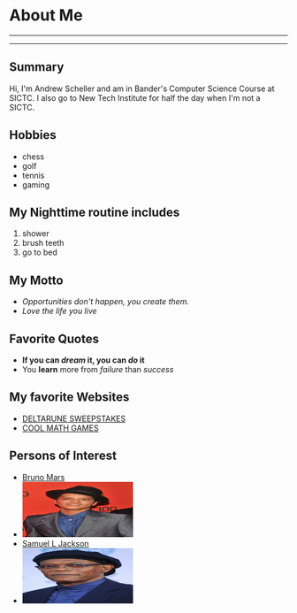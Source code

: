 # About Me
---
 
---
## Summary



Hi, I'm Andrew Scheller and am in Bander's Computer Science Course at SICTC. I also go to New Tech Institute for half the day when I'm not a SICTC. 

Hobbies
-

- chess
- golf
- tennis
- gaming

My Nighttime routine includes
-
1. shower
2. brush teeth
3. go to bed

## My Motto
- *Opportunities don't happen, you create them.*
- <i>_Love the life you live_</i>

## Favorite Quotes
- <b>If you can *dream* it, you can *do* it</b>
- You __learn__ more from *failure* than *success*

## My favorite Websites
- [DELTARUNE SWEEPSTAKES](https://deltarune.com/sweepstakes/)
- [COOL MATH GAMES](https://coolmathgames.com)

## Persons of Interest

[1]: https://www.brunomars.com/

[2]: https://www.imdb.com/name/nm0000168/

- [Bruno Mars][1]
- <img src="https://github.com/AndrewScheller2006/MarkDown/blob/master/img/bruno.jpg" height="100px" width="200px"></kbd><br>
- [Samuel L Jackson][2]<br>
- <img src="https://github.com/AndrewScheller2006/MarkDown/blob/master/img/samljack.jpeg" height="100px" width="200px"></kbd><br>
